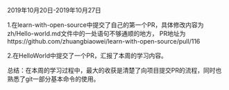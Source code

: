 2019年10月20日-2019年10月27日

  1.在learn-with-open-source中提交了自己的第一个PR，具体修改内容为zh/Hello-world.md文件中的一处语句不够通顺的地方，
  PR地址为https://github.com/zhuangbiaowei/learn-with-open-source/pull/116
  
  2.在HelloWorld中提交了一个PR，汇报了本周的学习内容。
 
 总结：在本周的学习过程中，最大的收获是清楚了向项目提交PR的流程，同时也熟悉了git一部分基本命令的使用。
